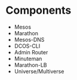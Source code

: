 # Components

- Mesos
- Marathon
- Mesos-DNS
- DCOS-CLI
- Admin Router
- Minuteman
- Marathon-LB
- Universe/Multiverse
